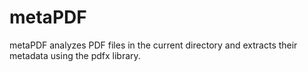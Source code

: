 # metaPDF
metaPDF analyzes PDF files in the current directory and extracts their metadata using the pdfx library.
